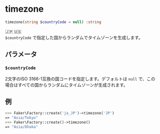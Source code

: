 # timezone
```php
timezone(string $countryCode = null) :string
```
:jp: :us:  
`$countryCode` で指定した国からランダムでタイムゾーンを生成します。

## パラメータ
### `$countryCode`
2文字のISO 3166-1互換の国コードを指定します。デフォルトは `null` で、この場合はすべての国からランダムにタイムゾーンが生成されます。

## 例
```php
>>> Faker\Factory::create('ja_JP')->timezone('JP')
=> "Asia/Tokyo"
>>> Faker\Factory::create()->timezone()
=> "Asia/Dhaka"
```
